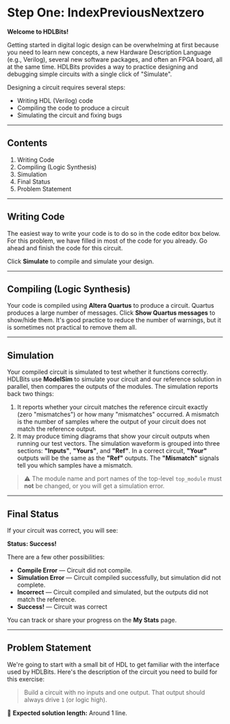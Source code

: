 # Step One: IndexPreviousNextzero  
**Welcome to HDLBits!**

Getting started in digital logic design can be overwhelming at first because you need to learn new concepts, a new Hardware Description Language (e.g., Verilog), several new software packages, and often an FPGA board, all at the same time. HDLBits provides a way to practice designing and debugging simple circuits with a single click of "Simulate".

Designing a circuit requires several steps:  
- Writing HDL (Verilog) code  
- Compiling the code to produce a circuit  
- Simulating the circuit and fixing bugs  

---

## Contents
1. Writing Code  
2. Compiling (Logic Synthesis)  
3. Simulation  
4. Final Status  
5. Problem Statement  

---

## Writing Code
The easiest way to write your code is to do so in the code editor box below. For this problem, we have filled in most of the code for you already. Go ahead and finish the code for this circuit.

Click **Simulate** to compile and simulate your design.

---

## Compiling (Logic Synthesis)
Your code is compiled using **Altera Quartus** to produce a circuit. Quartus produces a large number of messages. Click **Show Quartus messages** to show/hide them. It's good practice to reduce the number of warnings, but it is sometimes not practical to remove them all.

---

## Simulation
Your compiled circuit is simulated to test whether it functions correctly. HDLBits use **ModelSim** to simulate your circuit and our reference solution in parallel, then compares the outputs of the modules. The simulation reports back two things:

1. It reports whether your circuit matches the reference circuit exactly (zero "mismatches") or how many "mismatches" occurred. A mismatch is the number of samples where the output of your circuit does not match the reference output.  
2. It may produce timing diagrams that show your circuit outputs when running our test vectors. The simulation waveform is grouped into three sections: **"Inputs"**, **"Yours"**, and **"Ref"**. In a correct circuit, **"Your"** outputs will be the same as the **"Ref"** outputs. The **"Mismatch"** signals tell you which samples have a mismatch.

> ⚠️ The module name and port names of the top-level `top_module` must **not** be changed, or you will get a simulation error.

---

## Final Status
If your circuit was correct, you will see:

**Status: Success!**

There are a few other possibilities:

- **Compile Error** — Circuit did not compile.  
- **Simulation Error** — Circuit compiled successfully, but simulation did not complete.  
- **Incorrect** — Circuit compiled and simulated, but the outputs did not match the reference.  
- **Success!** — Circuit was correct

You can track or share your progress on the **My Stats** page.

---

## Problem Statement
We're going to start with a small bit of HDL to get familiar with the interface used by HDLBits. Here's the description of the circuit you need to build for this exercise:

> Build a circuit with no inputs and one output. That output should always drive `1` (or logic high).  

📌 **Expected solution length:** Around 1 line.


